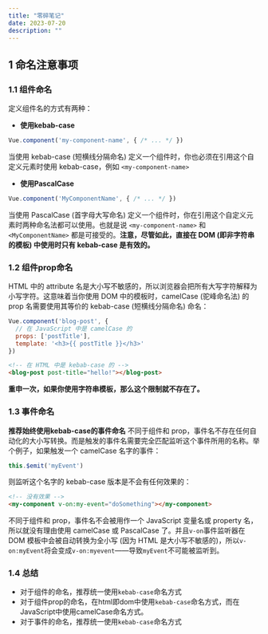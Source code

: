 ```yaml
---
title: "零碎笔记"
date: 2023-07-20
description: ""
---
```

## 1 命名注意事项
### 1.1 组件命名
定义组件名的方式有两种：
+ **使用kebab-case**
```javascript
Vue.component('my-component-name', { /* ... */ })
```
当使用 kebab-case (短横线分隔命名) 定义一个组件时，你也必须在引用这个自定义元素时使用 kebab-case，例如 `<my-component-name>`
+ **使用PascalCase**
```javascript
Vue.component('MyComponentName', { /* ... */ })
```
当使用 PascalCase (首字母大写命名) 定义一个组件时，你在引用这个自定义元素时两种命名法都可以使用。也就是说 `<my-component-name>` 和 `<MyComponentName>` 都是可接受的。**注意，尽管如此，直接在 DOM (即非字符串的模板) 中使用时只有 kebab-case 是有效的。**

### 1.2 组件prop命名
HTML 中的 attribute 名是大小写不敏感的，所以浏览器会把所有大写字符解释为小写字符。这意味着当你使用 DOM 中的模板时，camelCase (驼峰命名法) 的 prop 名需要使用其等价的 kebab-case (短横线分隔命名) 命名：
```javascript
Vue.component('blog-post', {
  // 在 JavaScript 中是 camelCase 的
  props: ['postTitle'],
  template: '<h3>{{ postTitle }}</h3>'
})
```
```html
<!-- 在 HTML 中是 kebab-case 的 -->
<blog-post post-title="hello!"></blog-post>
```
**重申一次，如果你使用字符串模板，那么这个限制就不存在了。**

### 1.3 事件命名
**推荐始终使用kebab-case的事件命名**
不同于组件和 prop，事件名不存在任何自动化的大小写转换。而是触发的事件名需要完全匹配监听这个事件所用的名称。举个例子，如果触发一个 camelCase 名字的事件：
```javascript
this.$emit('myEvent')
```
则监听这个名字的 kebab-case 版本是不会有任何效果的：
```html
<!-- 没有效果 -->
<my-component v-on:my-event="doSomething"></my-component>
```
不同于组件和 prop，事件名不会被用作一个 JavaScript 变量名或 property 名，所以就没有理由使用 camelCase 或 PascalCase 了。并且`v-on`事件监听器在 DOM 模板中会被自动转换为全小写 (因为 HTML 是大小写不敏感的)，所以`v-on:myEvent`将会变成`v-on:myevent`——导致`myEvent`不可能被监听到。

### 1.4 总结
+ 对于组件的命名，推荐统一使用`kebab-case`命名方式
+ 对于组件prop的命名，在html即dom中使用`kebab-case`命名方式，而在JavaScript中使用camelCase命名方式。
+ 对于事件的命名，推荐统一使用`kebab-case`命名方式